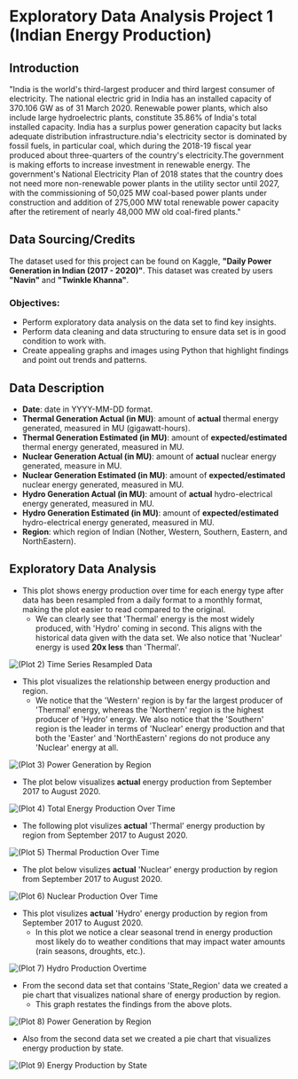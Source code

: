 # **Exploratory Data Analysis Project 1 (Indian Energy Production)** 

## **Introduction**
"India is the world's third-largest producer and third largest consumer of electricity. The national electric grid in India has an installed capacity of 370.106 GW as of 31 March 2020. Renewable power plants, which also include large hydroelectric plants, constitute 35.86% of India's total installed capacity.
India has a surplus power generation capacity but lacks adequate distribution infrastructure.ndia's electricity sector is dominated by fossil fuels, in particular coal, which during the 2018-19 fiscal year produced about three-quarters of the country's electricity.The government is making efforts to increase investment in renewable energy. The government's National Electricity Plan of 2018 states that the country does not need more non-renewable power plants in the utility sector until 2027, with the commissioning of 50,025 MW coal-based power plants under construction and addition of 275,000 MW total renewable power capacity after the retirement of nearly 48,000 MW old coal-fired plants."

## **Data Sourcing/Credits**
The dataset used for this project can be found on Kaggle, **"Daily Power Generation in Indian (2017 - 2020)"**. This dataset was created by users **"Navin"** and **"Twinkle Khanna"**.  

### **Objectives:**
- Perform exploratory data analysis on the data set to find key insights.
- Perform data cleaning and data structuring to ensure data set is in good condition to work with.
- Create appealing graphs and images using Python that highlight findings and point out trends and patterns.

## **Data Description**
- **Date**: date in YYYY-MM-DD format.
- **Thermal Generation Actual (in MU)**: amount of **actual** thermal energy generated, measured in MU (gigawatt-hours).
- **Thermal Generation Estimated (in MU)**: amount of **expected/estimated** thermal energy generated, measured in MU.
- **Nuclear Generation Actual (in MU)**: amount of **actual** nuclear energy generated, measure in MU.
- **Nuclear Generation Estimated (in MU)**: amount of **expected/estimated** nuclear energy generated, measured in MU.
- **Hydro Generation Actual (in MU)**: amount of **actual** hydro-electrical energy generated, measured in MU.
- **Hydro Generation Estimated (in MU)**: amount of **expected/estimated** hydro-electrical energy generated, measured in MU.
- **Region**: which region of Indian (Nother, Western, Southern, Eastern, and NorthEastern).

## **Exploratory Data Analysis**

- This plot shows energy production over time for each energy type after data has been resampled from a daily format to a monthly format, making the plot easier to read compared to the original.
  - We can clearly see that 'Thermal' energy is the most widely produced, with 'Hydro' coming in second. This aligns with the historical data given with the data set. We also notice that 'Nuclear' energy is used **20x less** than 'Thermal'.
  
![(Plot 2) Time Series Resampled Data](https://github.com/tobi-soboyejo/eda1_indian_energy/assets/155042996/ad638e38-b06a-4e44-94bc-b2361c276905)

- This plot visualizes the relationship between energy production and region.
  - We notice that the 'Western' region is by far the largest producer of 'Thermal' energy, whereas the 'Northern' region is the highest producer of 'Hydro' energy. We also notice that the 'Southern' region is the leader in terms of 'Nuclear' energy production and that both the 'Easter' and 'NorthEastern' regions do not produce any 'Nuclear' energy at all.

![(Plot 3) Power Generation by Region](https://github.com/tobi-soboyejo/eda1_indian_energy/assets/155042996/e90b2400-a087-414b-a5b8-79fbdd3481b0)

- The plot below visualizes **actual** energy production from September 2017 to August 2020.

![(Plot 4) Total Energy Production Over Time](https://github.com/tobi-soboyejo/eda1_indian_energy/assets/155042996/66a64d6f-76b9-435e-80f0-77f05ae62752)

- The following plot visulizes **actual** 'Thermal' energy production by region from September 2017 to August 2020. 

![(Plot 5) Thermal Production Over Time](https://github.com/tobi-soboyejo/eda1_indian_energy/assets/155042996/7697b639-05c9-493d-a752-ec535e67aa5a)

- The plot below visulizes **actual** 'Nuclear' energy production by region from September 2017 to August 2020.

![(Plot 6) Nuclear Production Over Time](https://github.com/tobi-soboyejo/eda1_indian_energy/assets/155042996/a3e91943-85a3-46a4-a01f-4eaa147e841b)

- This plot visulizes **actual** 'Hydro' energy production by region from September 2017 to August 2020.
  - In this plot we notice a clear seasonal trend in energy production most likely do to weather conditions that may impact water amounts (rain seasons, droughts, etc.).

![(Plot 7) Hydro Production Overtime](https://github.com/tobi-soboyejo/eda1_indian_energy/assets/155042996/59656abb-ce9e-4891-ae0e-a147f14b6b1a)

- From the second data set that contains 'State_Region' data we created a pie chart that visualizes national share of energy production by region.
  - This graph restates the findings from the above plots.

![(Plot 8) Power Generation by Region](https://github.com/tobi-soboyejo/eda1_indian_energy/assets/155042996/1475db3f-03d4-4b83-bfe8-98632b555825)

- Also from the second data set we created a pie chart that visualizes energy production by state.

![(Plot 9) Energy Production by State](https://github.com/tobi-soboyejo/eda1_indian_energy/assets/155042996/d7357d40-0cf4-44aa-91b8-dc89bfd3f4d9)


